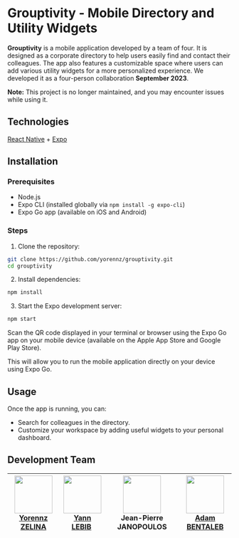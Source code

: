 # Grouptivity - Mobile Directory and Utility Widgets

**Grouptivity** is a mobile application developed by a team of four. It is designed as a corporate directory to help users easily find and contact their colleagues. The app also features a customizable space where users can add various utility widgets for a more personalized experience.
We developed it as a four-person collaboration **September 2023**.

**Note:** This project is no longer maintained, and you may encounter issues while using it.

## Technologies

[React Native](https://reactnative.dev/) + [Expo](https://expo.dev/)

## Installation

### Prerequisites

- Node.js
- Expo CLI (installed globally via `npm install -g expo-cli`)
- Expo Go app (available on iOS and Android)

### Steps

1. Clone the repository:

```bash
git clone https://github.com/yorennz/grouptivity.git
cd grouptivity
```

2. Install dependencies:

```bash
npm install
```

3. Start the Expo development server:

```bash
npm start
```

Scan the QR code displayed in your terminal or browser using the Expo Go app on your mobile device (available on the Apple App Store and Google Play Store).

This will allow you to run the mobile application directly on your device using Expo Go.

## Usage

Once the app is running, you can:

- Search for colleagues in the directory.
- Customize your workspace by adding useful widgets to your personal dashboard.

## Development Team

| [<img src="https://github.com/yorennz.png?size=85" width=85><br>Yorennz ZELINA](https://github.com/yorennz) | [<img src="https://github.com/LebibYann.png?size=85" width=85><br>Yann LEBIB](https://github.com/LebibYann) | <img src="https://cdn.pixabay.com/photo/2022/01/30/13/33/github-6980894_960_720.png?size=85" width=85><br>Jean-Pierre JANOPOULOS | [<img src="https://github.com/adambenta.png?size=85](https://github.com/LebibYann.png?size=85" width=85><br>Adam BENTALEB](https://github.com/adambenta) |
| :---: | :---: | :---: | :---: |
